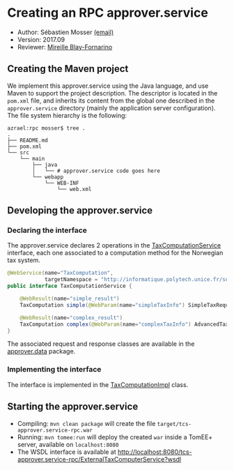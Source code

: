 # Creating an RPC approver.service

  * Author: Sébastien Mosser [(email)](mosser@i3s.unice.fr)
  * Version: 2017.09
  * Reviewer: [Mireille Blay-Fornarino](blay@i3s.unice.fr)

## Creating the Maven project

We implement this approver.service using the Java language, and use Maven to support the project description. The descriptor is located in the `pom.xml` file, and inherits its content from the global one described in the `approver.service` directory (mainly the application server configuration).  The file system hierarchy is the following:

```
azrael:rpc mosser$ tree .
.
├── README.md
├── pom.xml
└── src
    └── main
        ├── java
        │   └── # approver.service code goes here
        └── webapp
            └── WEB-INF
                └── web.xml
```

## Developing the approver.service

### Declaring the interface

The approver.service declares 2 operations in the [TaxComputationService](https://github.com/polytechnice-si/5A-Microservices-Integration/blob/master/services/rpc/src/main/java/tcs/approver.service/TaxComputationService.java) interface, each one associated to a computation method for the Norwegian tax system.

```java
@WebService(name="TaxComputation", 
			targetNamespace = "http://informatique.polytech.unice.fr/soa1/cookbook/")
public interface TaxComputationService {

	@WebResult(name="simple_result")
	TaxComputation simple(@WebParam(name="simpleTaxInfo") SimpleTaxRequest request);

	@WebResult(name="complex_result")
	TaxComputation complex(@WebParam(name="complexTaxInfo") AdvancedTaxRequest request);
}
```

The associated request and response classes are available in the [approver.data](https://github.com/polytechnice-si/5A-Microservices-Integration/tree/master/services/rpc/src/main/java/tcs/approver.data) package.

### Implementing the interface

The interface is implemented in the [TaxComputationImpl](https://github.com/polytechnice-si/5A-Microservices-Integration/blob/master/services/rpc/src/main/java/tcs/approver.service/TaxComputationImpl.java) class.

## Starting the approver.service

  * Compiling: `mvn clean package` will create the file `target/tcs-approver.service-rpc.war`
  * Running: `mvn tomee:run` will deploy the created `war` inside a TomEE+ server, available on `localhost:8080`
  * The WSDL interface is available at [http://localhost:8080/tcs-approver.service-rpc/ExternalTaxComputerService?wsdl](http://localhost:8080/tcs-approver.service-rpc/ExternalTaxComputerService?wsdl)

